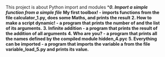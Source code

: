 This project is about Python import and modules
****0. Import a simple function from a simple file***
****My first toolbox! - imports functions from the file calculator_1.py, does some Maths, and prints the result****
****2. How to make a script dynamic! -  a program that prints the number of and the list of its arguments.****
****3. Infinite addition -  a program that prints the result of the addition of all arguments****
****4. Who are you? - a program that prints all the names defined by the compiled module hidden_4.pyc****
****5. Everything can be imported - a program that imports the variable a from the file variable_load_5.py and prints its value.****

